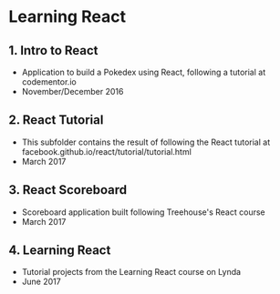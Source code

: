 # Learning React

## 1. Intro to React
  - Application to build a Pokedex using React, following a tutorial at codementor.io
  - November/December 2016

## 2. React Tutorial
  - This subfolder contains the result of following the React tutorial at facebook.github.io/react/tutorial/tutorial.html
  - March 2017

## 3. React Scoreboard
  - Scoreboard application built following Treehouse's React course
  - March 2017

## 4. Learning React
  - Tutorial projects from the Learning React course on Lynda
  - June 2017
